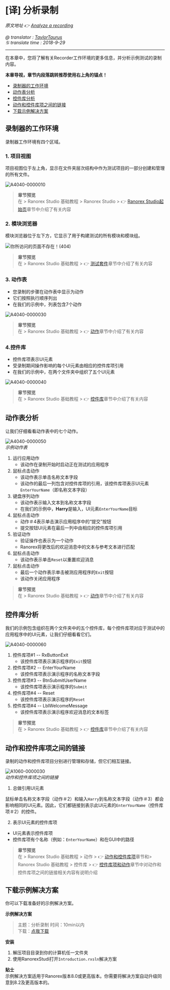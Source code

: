 # [译] 分析录制

*原文地址 👉 [Analyze a recording][0]*

*@ translator : [TaylorTaurus](https://github.com/taylortaurus)*    
*♋ translate time : 2018-9-29*    

---

在本章中，您将了解有关Recorder工作环境的更多信息，并分析示例测试的录制内容。

**本章导视，章节内段落跳转推荐使用右上角的锚点！**

- [录制器的工作环境](#录制器的工作环境)
- [动作表分析](#动作表分析)
- [控件库分析](#控件库分析)
- [动作和控件库项之间的链接](#动作和控件库项之间的链接)
- [下载示例解决方案](#下载示例解决方案)  

## 录制器的工作环境

录制器工作环境有四个区域。

### 1. 项目视图

项目视图位于左上角，显示在文件夹层次结构中作为测试项目的一部分创建和管理的所有文件。

![A4040-0000010](https://gitee.com/taylortaurus/RX_UserGuide_GitBook_Picbed/raw/master/RanorexRecorder/A4040-0000010.png)  

> **章节预览**  
> 在 \> Ranorex Studio 基础教程 \> Ranorex Studio \> 👉 [Ranorex Studio起始页][1]章节中介绍了有关内容

### 2. 模块浏览器

模块浏览器位于左下方，它显示了用于构建测试的所有模块和模块组。

![你所访问的页面不存在！(404)](https://gitee.com/taylortaurus/RX_UserGuide_GitBook_Picbed/raw/master/RanorexRecorder/A4040-0000020.png)

> **章节预览**  
> 在 \> Ranorex Studio 基础教程 \> 👉 [测试套件][2]章节中介绍了有关内容

### 3. 动作表

- 您录制的步骤在动作表中显示为动作
- 它们按照执行顺序列出
- 在我们的示例中，列表包含7个动作

![A4040-0000030](https://gitee.com/taylortaurus/RX_UserGuide_GitBook_Picbed/raw/master/RanorexRecorder/A4040-0000030.png)  

> **章节预览**  
> 在 \> Ranorex Studio 基础教程 \> 👉 [动作][3]章节中介绍了有关内容

### 4.控件库

- 控件库项表示UI元素
- 受录制期间操作影响的每个UI元素由相应的控件库项引用
- 在我们的示例中，在两个文件夹中组织了五个UI元素

![A4040-0000040](https://gitee.com/taylortaurus/RX_UserGuide_GitBook_Picbed/raw/master/RanorexRecorder/A4040-0000040.png)  

> **章节预览**  
> 在 \> Ranorex Studio 基础教程 \> 👉 [控件库][4]章节中介绍了有关内容

## 动作表分析

让我们仔细看看动作表中的七个动作。

![A4040-0000050](https://gitee.com/taylortaurus/RX_UserGuide_GitBook_Picbed/raw/master/RanorexRecorder/A4040-0000050.png)  
*示例动作表*  

1. 运行应用动作
    - 该动作在录制开始时启动正在测试的应用程序
2. 鼠标点击动作
    - 该动作表示单击名称文本字段
    - 该动作的最后一列包含对控件库项的引用，该控件库项表示UI元素`EnterYourName`（即名称文本字段）
3. 键盘序列动作
    - 该动作表示输入文本到名称文本字段
    - 在我们的示例中，**Harry**是输入，UI元素`EnterYourName`目标
4. 鼠标点击动作
    - 动作＃4表示单击演示应用程序中的“提交”按钮
    - 提交按钮UI元素在最后一列中由相应的控件库项引用
5. 验证动作
    - 验证操作也表示为一个动作
    - Ranorex将更改后的欢迎消息中的文本与参考文本进行匹配
6. 鼠标点击动作
    - 该动作表示单击`Reset`以重置欢迎消息
7. 鼠标点击动作
    - 最后一个动作表示单击被测应用程序的`Exit`按钮
    - 该动作关闭应用程序

> **章节预览**  
> 在 \> Ranorex Studio 基础教程 \> 👉 [动作][3]章节中介绍了有关内容


## 控件库分析

我们的示例包含组织在两个文件夹中的五个控件库，每个控件库项对应于测试中的应用程序中的UI元素，让我们仔细看看它们。

![A4040-0000060](https://gitee.com/taylortaurus/RX_UserGuide_GitBook_Picbed/raw/master/RanorexRecorder/A4040-0000060.png)  

1. 控件库项#1 -- RxButtonExit
    - 该控件库项表示演示程序的`Exit`按钮
2. 控件库项#2 -- EnterYourName
    - 该控件库项表示演示程序的名称文本字段
3. 控件库项#3 -- BtnSubmitUserName
    - 该控件库项表示演示程序的`Submit`
4. 控件库项#4 -- Reset
    - 该控件库项表示演示程序的`Reset`
5. 控件库项#4 -- LblWelcomeMessage
    - 该控件库项表示演示程序欢迎消息的文本标签

> **章节预览**  
> 在 \> Ranorex Studio 基础教程 \> 👉 [控件库][4]章节中介绍了有关内容

## 动作和控件库项之间的链接

录制的动作和控件库项目分别进行管理和存储，但它们相互链接。

![A1060-0000030](https://gitee.com/taylortaurus/RX_UserGuide_GitBook_Picbed/raw/master/RanorexRecorder/A1060-0000030.png)  
*动作和控件库项之间的链接*  

1. 总做引用UI元素

鼠标单击名称文本字段（动作＃2）和输入`Harry`到名称文本字段（动作＃3）都会影响相同的UI元素。因此，它们都链接到表示此UI元素的`EnterYourName`（控件库项＃2）的控件。

2. 表示UI元素的控件库项 

- UI元素表示控件库项
- 控件库项有个名称（例如：`EnterYourName`）和在GUI中的路径

> **章节预览**  
> 在 \> Ranorex Studio 基础教程 \> 动作 \> 👉 [动作和控件库项][5]章节和\> Ranorex Studio 基础教程 \> 控件库 \> 👉 [控件库项和动作][6]章节中对动作和控件库项之间的链接相关内容有说明介绍

## 下载示例解决方案

你可以下载准备好的示例解决方案。  

**示例解决方案** 
> 主题：分析录制
> 时间：10min以内  
> 下载：[点我下载][7]  


**安装**

1. 解压项目目录到你的计算机任一文件夹
2. 使用RanorexStudi打开`Introduction.rxsln`解决方案

**贴士**  
示例解决方案适用于Ranorex版本8.0或更高版本。你需要将解决方案自动升级同意到8.2及更高版本的。



[0]: https://www.ranorex.com/help/latest/ranorex-studio-fundamentals/ranorex-recorder/analyzing-recordings/
[1]: ..//..//ranorex-studio-fundamentals/ranorex-studio/ranorex-studio-startpage.html
[2]: ..//..//ranorex-studio-fundamentals/test-suite/introduction.html
[3]: ..//..//ranorex-studio-fundamentals/actions/introduction.html
[4]: ..//..//ranorex-studio-fundamentals/repository/introduction.html
[5]: ..//..//ranorex-studio-fundamentals/actions/[译]动作和控件库项.html
[6]: ..//..//ranorex-studio-fundamentals/repository/[译]控件库项和动作.html
[7]: https://www.ranorex.com/rx-media/rx-user-guide/latest/download/RxSampleIntroduction.zip